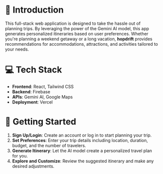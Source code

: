# 📢 Introduction 

This full-stack web application is designed to take the hassle out of planning trips. By leveraging the power of the Gemini AI model, this app generates personalized itineraries based on user preferences. Whether you're planning a weekend getaway or a long vacation, **hopdrift** provides recommendations for accommodations, attractions, and activities tailored to your needs.

# 💻 Tech Stack

* **Frontend**: React, Tailwind CSS
* **Backend**: Firebase
* **APIs**: Gemini AI, Google Maps 
* **Deployment**: Vercel

# 🔎 Getting Started

1. **Sign Up/Login**: Create an account or log in to start planning your trip.
2. **Set Preferences**: Enter your trip details including location, duration, budget, and the number of travelers.
3. **Generate Itinerary**: Let the AI model create a personalized travel plan for you.
4. **Explore and Customize**: Review the suggested itinerary and make any desired adjustments.
